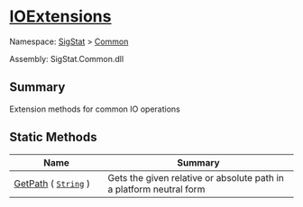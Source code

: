 # [IOExtensions](./IOExtensions.md)

Namespace: [SigStat]() > [Common](./README.md)

Assembly: SigStat.Common.dll

## Summary
Extension methods for common IO operations

## Static Methods

| Name<div><a href="#"><img width=225></a></div> | Summary<div><a href="#"><img width=525></a></div> | 
| --- | --- | 
| [GetPath](./Methods/IOExtensions--GetPath.md) ( [`String`](https://docs.microsoft.com/en-us/dotnet/api/System.String) ) | Gets the given relative or absolute path in a platform neutral form | 


